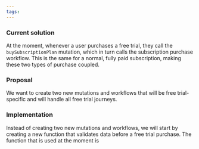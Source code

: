 ```yaml
---
tags:
---
```

### Current solution
At the moment, whenever a user purchases a free trial, they call the `buySubscriptionPlan` mutation, which in turn calls the subscription purchase workflow. This is the same for a normal, fully paid subscription, making these two types of purchase coupled.

### Proposal
We want to create two new mutations and workflows that will be free trial-specific and will handle all free trial journeys.

### Implementation
Instead of creating two new mutations and workflows, we will start by creating a new function that validates data before a free trial purchase. The function that is used at the moment is 